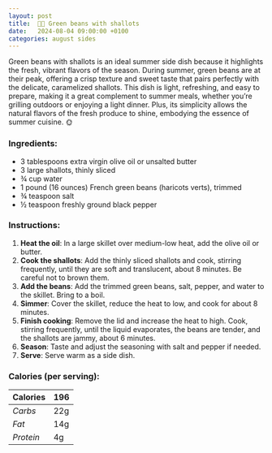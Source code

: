 ```yaml
---
layout: post
title:  👨‍🍳 Green beans with shallots
date:   2024-08-04 09:00:00 +0100
categories: august sides
---
```


Green beans with shallots is an ideal summer side dish because it highlights the fresh, vibrant flavors of the season. During summer, green beans are at their peak, offering a crisp texture and sweet taste that pairs perfectly with the delicate, caramelized shallots. This dish is light, refreshing, and easy to prepare, making it a great complement to summer meals, whether you’re grilling outdoors or enjoying a light dinner. Plus, its simplicity allows the natural flavors of the fresh produce to shine, embodying the essence of summer cuisine. 🌞

### Ingredients:
- 3 tablespoons extra virgin olive oil or unsalted butter
- 3 large shallots, thinly sliced
- ¾ cup water
- 1 pound (16 ounces) French green beans (haricots verts), trimmed
- ¾ teaspoon salt
- ½ teaspoon freshly ground black pepper

### Instructions:
1. **Heat the oil**: In a large skillet over medium-low heat, add the olive oil or butter.
2. **Cook the shallots**: Add the thinly sliced shallots and cook, stirring frequently, until they are soft and translucent, about 8 minutes. Be careful not to brown them.
3. **Add the beans**: Add the trimmed green beans, salt, pepper, and water to the skillet. Bring to a boil.
4. **Simmer**: Cover the skillet, reduce the heat to low, and cook for about 8 minutes.
5. **Finish cooking**: Remove the lid and increase the heat to high. Cook, stirring frequently, until the liquid evaporates, the beans are tender, and the shallots are jammy, about 6 minutes.
6. **Season**: Taste and adjust the seasoning with salt and pepper if needed.
7. **Serve**: Serve warm as a side dish.

### Calories (per serving):

| **Calories** | 196 |
| ----------- | ----------- |
| *Carbs* | 22g |
| *Fat* | 14g |
| *Protein* | 4g |